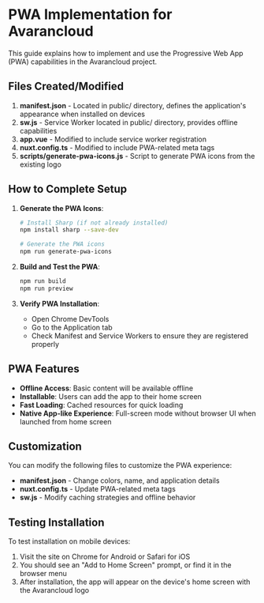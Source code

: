 # PWA Implementation for Avarancloud

This guide explains how to implement and use the Progressive Web App (PWA) capabilities in the Avarancloud project.

## Files Created/Modified

1. **manifest.json** - Located in public/ directory, defines the application's appearance when installed on devices
2. **sw.js** - Service Worker located in public/ directory, provides offline capabilities
3. **app.vue** - Modified to include service worker registration
4. **nuxt.config.ts** - Modified to include PWA-related meta tags
5. **scripts/generate-pwa-icons.js** - Script to generate PWA icons from the existing logo

## How to Complete Setup

1. **Generate the PWA Icons**:
   ```bash
   # Install Sharp (if not already installed)
   npm install sharp --save-dev
   
   # Generate the PWA icons
   npm run generate-pwa-icons
   ```

2. **Build and Test the PWA**:
   ```bash
   npm run build
   npm run preview
   ```

3. **Verify PWA Installation**:
   - Open Chrome DevTools
   - Go to the Application tab
   - Check Manifest and Service Workers to ensure they are registered properly

## PWA Features

- **Offline Access**: Basic content will be available offline
- **Installable**: Users can add the app to their home screen
- **Fast Loading**: Cached resources for quick loading
- **Native App-like Experience**: Full-screen mode without browser UI when launched from home screen

## Customization

You can modify the following files to customize the PWA experience:

- **manifest.json** - Change colors, name, and application details
- **nuxt.config.ts** - Update PWA-related meta tags
- **sw.js** - Modify caching strategies and offline behavior

## Testing Installation

To test installation on mobile devices:
1. Visit the site on Chrome for Android or Safari for iOS
2. You should see an "Add to Home Screen" prompt, or find it in the browser menu
3. After installation, the app will appear on the device's home screen with the Avarancloud logo 
